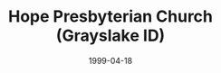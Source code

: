 ---
date: &id001 1999-04-18
end_date: null
location:
  address: 18215 W. Belvidere Road
  city: Grayslake
  state: ID
minister:
- end: 1999-01-01
  name: Dennis Disselkoen
  start: 1998-01-01
  type: Organizing Pastor
- end: 2012-01-01
  name: Dennis Disselkoen
  start: 1999-01-01
  type: Pastor
- end: null
  name: Camden M. Busey
  start: 2013-01-01
  type: Pastor
- end: null
  name: Brandon T. Wilkins
  start: 2011-01-01
  type: Associate Pastor
ministers:
- Dennis Disselkoen
- Dennis Disselkoen
- Camden M. Busey
- Brandon T. Wilkins
name: Hope Presbyterian Church
names:
- end: null
  name: Hope Presbyterian Church
  start: 1999-04-18
origination_date: *id001
raw_data: "ID Grayslake\nHope Presbyterian Church, Orthodox Presbyterian Church  (April\
  \ 18, 1999\u2013 )\n(from 1998 to 1999, Lindenhurst, Illinois)\n18215 W. Belvidere\
  \ Road\nOrg. Pastor: Dennis Disselkoen, 1998\u201399\nPastors: Dennis Disselkoen,\
  \ 1999\u20132012\nCamden M. Busey, 2013\u2013\nAssoc. Pastor: Brandon T. Wilkins,\
  \ 2011\u2013"
states:
- ID
status:
  active: true
  end_date: null
  reason: null
  received_from: null
  withdrawal_to: null
title: Hope Presbyterian Church (Grayslake ID)
year_established:
- 1999

---